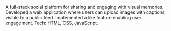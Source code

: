 A full-stack social platform for sharing and engaging with visual memories. Developed a web application
where users can upload images with captions, visible to a public feed. Implemented a like feature enabling
user engagement. Tech: HTML, CSS, JavaScript.
